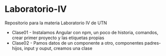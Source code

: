 # Laboratorio-IV
Repositorio para la materia Laboratorio IV de UTN
* Clase01 - Instalamos Angular con npm, un poco de historia, comandos, crear primer proyecto y las etiquetas propias
* Clase02 - Pamos datos de un componente a otro, componentes padres-hijos, input y ouput, creamos una clase
